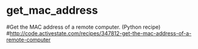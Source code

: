 # get_mac_address
#Get the MAC address of a remote computer. (Python recipe)
#http://code.activestate.com/recipes/347812-get-the-mac-address-of-a-remote-computer
